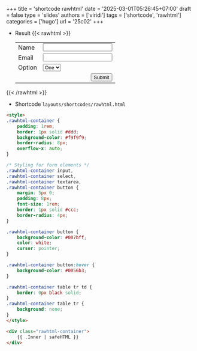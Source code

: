 +++
title = 'shortcode rawhtml'
date = '2025-03-01T05:26:45+07:00'
draft = false
type = 'slides'
authors = ['viridi']
tags = ['shortcode', 'rawhtml']
categories = ['hugo']
url = '25c02'
+++

+ Result
{{< rawhtml >}}
  <form>
    <table>
      <tr>
        <td>
          <label for="name">Name</label>
        </td>
        <td>
         <input type="text" id="name" name="name">
        </td>
      </tr>
      <tr>
        <td>
          <label for="email">Email</label>
        </td>
        <td>
         <input type="email" id="email" name="email">
        </td>
      </tr>
      <tr>
        <td>
          <label for="options">Option</label>
        </td>
        <td>
          <select id="options" name="options">
            <option value="one">One</option>
            <option value="two">Two</option>
          </select><br>
        </td>
      </tr>
      <tr>
        <td>
        </td>
        <td style="text-align: right;">
         <button type="submit">Submit</button>
        </td>
      </tr>
    </table>
  </form>
{{< /rawhtml >}}
+ Shortcode `layouts/shortcodes/rawhtml.html`
```html
<style>
.rawhtml-container {
    padding: 1rem;
    border: 1px solid #ddd;
    background-color: #f9f9f9;
    border-radius: 8px;
    overflow-x: auto;
}

/* Styling for form elements */
.rawhtml-container input,
.rawhtml-container select,
.rawhtml-container textarea,
.rawhtml-container button {
    margin: 5px 0;
    padding: 8px;
    font-size: 1rem;
    border: 1px solid #ccc;
    border-radius: 4px;
}

.rawhtml-container button {
    background-color: #007bff;
    color: white;
    cursor: pointer;
}

.rawhtml-container button:hover {
    background-color: #0056b3;
}

.rawhtml-container table tr td {
    border: 0px black solid;
}
.rawhtml-container table tr {
    background: none;
}
</style>

<div class="rawhtml-container">
    {{ .Inner | safeHTML }}
</div>
```
